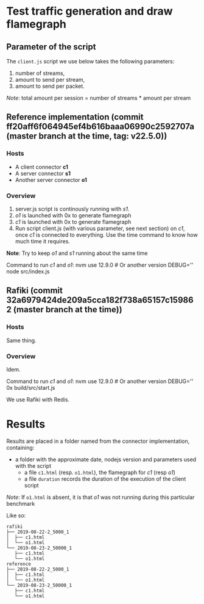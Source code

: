 # Test traffic generation and draw flamegraph

## Parameter of the script

The `client.js` script we use below takes the following parameters:

1. number of streams,
2. amount to send per stream,
3. amount to send per packet.

*Note*: total amount per session = number of streams * amount per stream

## Reference implementation (commit ff20aff6f064945ef4b616baaa06990c2592707a (master branch at the time, tag: v22.5.0))

### Hosts

- A client connector **c1**
- A server connector **s1**
- Another server connector **o1**

### Overview

1. server.js script is continously running with *s1*.
2. *o1* is launched with 0x to generate flamegraph
2. *c1* is launched with 0x to generate flamegraph
2. Run script client.js (with various parameter, see next section) on *c1*, once *c1* is connected to everything. Use the time command to know how much time it requires.

**Note**: Try to keep *o1* and *s1* running about the same time

Command to run *c1* and *o1*:
    nvm use 12.9.0 # Or another version
    DEBUG='' node src/index.js

## Rafiki (commit 32a6979424de209a5cca182f738a65157c159862 (master branch at the time))

### Hosts

Same thing.

### Overview

Idem.

Command to run *c1* and *o1*:
    nvm use 12.9.0 # Or another version
    DEBUG='' 0x build/src/start.js

We use Rafiki with Redis.

# Results

Results are placed in a folder named from the connector implementation, containing:
- a folder with the approximate date, nodejs version and parameters used with the script
  - a file `c1.html` (resp. `o1.html`), the flamegraph for *c1* (resp *o1*)
  - a file `duration` records the duration of the execution of the client script

*Note*: If `o1.html` is absent, it is that *o1* was not running during this particular benchmark

Like so:

    rafiki
    ├── 2019-08-22-2_5000_1
    │  ├── c1.html
    │  └── o1.html
    └── 2019-08-23-2_50000_1
       ├── c1.html
       └── o1.html
    reference
    ├── 2019-08-22-2_5000_1
    │  ├── c1.html
    │  └── o1.html
    └── 2019-08-23-2_50000_1
       ├── c1.html
       └── o1.html

